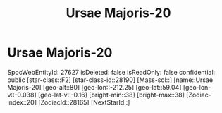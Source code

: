 ﻿---
title: "Ursae Majoris-20"
location: [59.04,-212.25,80]
type: Station
tags:
- astro/Star

---

# Ursae Majoris-20

SpocWebEntityId: 27627
isDeleted: false
isReadOnly: false
confidential: public
[star-class::F2]
[star-class-id::28190]
[Mass-sol::]
[name::Ursae Majoris-20]
[geo-alt::80]
[geo-lon::-212.25]
[geo-lat::59.04]
[geo-lon-v::-0.038]
[geo-lat-v::-0.16]
[bright-min::38]
[bright-max::38]
[Zodiac-index::20]
[ZodiacId::28165]
[NextStarId::]

